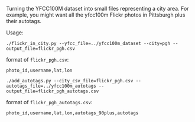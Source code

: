 Turning the YFCC100M dataset into small files representing a city area. For example, you might want all the yfcc100m Flickr photos in Pittsburgh plus their autotags.

Usage:

    ./flickr_in_city.py --yfcc_file=../yfcc100m_dataset --city=pgh --output_file=flickr_pgh.csv

format of `flickr_pgh.csv`:

    photo_id,username,lat,lon

    ./add_autotags.py --city_csv_file=flickr_pgh.csv --autotags_file=../yfcc100m_autotags --output_file=flickr_pgh_autotags.csv

format of `flickr_pgh_autotags.csv`:

    photo_id,username,lat,lon,autotags_90plus,autotags
